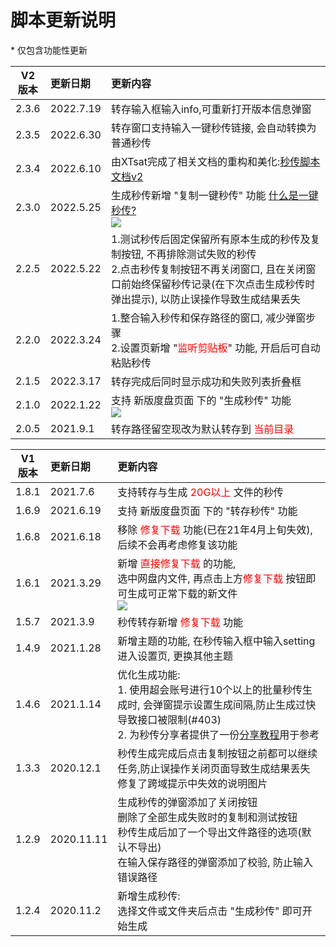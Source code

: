 # 脚本更新说明

\* 仅包含功能性更新

V2<br/>版本|更新日期|更新内容
-|:-|:-
2.3.6 |2022.7.19|转存输入框输入info,可重新打开版本信息弹窗
2.3.5 |2022.6.30|转存窗口支持输入一键秒传链接, 会自动转换为普通秒传
2.3.4 |2022.6.10|由XTsat完成了相关文档的重构和美化:<a href="https://mengzonefire.code.misakanet.cn/rapid-upload-userscript-doc-v2">秒传脚本文档v2</a>
2.3.0 |2022.5.25|生成秒传新增 "复制一键秒传" 功能 <a href="https://mengzonefire.code.misakanet.cn/rapid-upload-userscript-doc/about-bdlink" class="mzf_link" rel="noopener noreferrer" target="_blank">什么是一键秒传?</a><br/><img src="https://pic.rmb.bdstatic.com/bjh/6f2f81431a9b375cd7afc3b6a3c4bf34.png" />
2.2.5 |2022.5.22|1.测试秒传后固定保留所有原本生成的秒传及复制按钮, 不再排除测试失败的秒传<br/>2.点击秒传复制按钮不再关闭窗口, 且在关闭窗口前始终保留秒传记录(在下次点击生成秒传时弹出提示), 以防止误操作导致生成结果丢失
2.2.0 |2022.3.24|1.整合输入秒传和保存路径的窗口, 减少弹窗步骤<br/>2.设置页新增 "<span style="color: red">监听剪贴板</span>" 功能, 开启后可自动粘贴秒传
2.1.5 |2022.3.17|转存完成后同时显示成功和失败列表折叠框
2.1.0 |2022.1.22|支持 新版度盘页面 下的 "生成秒传" 功能<br/><img src="https://pic.rmb.bdstatic.com/bjh/8c05bf7c7ba44cb6f7e0a68c3e17ab54.png">
2.0.5 |2021.9.1|转存路径留空现改为默认转存到 <span style="color: red">当前目录</span>

V1<br/>版本|更新日期|更新内容
-|:-|:-
1.8.1 |2021.7.6|支持转存与生成 <span style="color: red">20G以上</span> 文件的秒传
1.6.9 |2021.6.19|支持 新版度盘页面 下的 "转存秒传" 功能
1.6.8 |2021.6.18|移除 <span style="color: red">修复下载</span> 功能(已在21年4月上旬失效), 后续不会再考虑修复该功能
1.6.1 |2021.3.29|新增 <span style="color: red">直接修复下载</span> 的功能,<br/>选中网盘内文件, 再点击上方<span style="color: red">修复下载</span> 按钮即可生成可正常下载的新文件<br/><img src="https://pic.rmb.bdstatic.com/bjh/5e05f7c1f772451b8efce938280bcaee.png" />
1.5.7 |2021.3.9|秒传转存新增 <span style="color: red">修复下载</span> 功能
1.4.9 |2021.1.28|新增主题的功能, 在秒传输入框中输入setting进入设置页, 更换其他主题
1.4.6 |2021.1.14|优化生成功能:<br/>1. 使用超会账号进行10个以上的批量秒传生成时, 会弹窗提示设置生成间隔,防止生成过快导致接口被限制(#403)<br/>2. 为秒传分享者提供了一份<a href="https://mengzonefire.code.misakanet.cn/rapid-upload-userscript-doc/generate-bdcode/" rel="noopener noreferrer" target="_blank">分享教程</a>用于参考
1.3.3 |2020.12.1|秒传生成完成后点击复制按钮之前都可以继续任务,防止误操作关闭页面导致生成结果丢失<br/>修复了跨域提示中失效的说明图片
1.2.9 |2020.11.11|生成秒传的弹窗添加了关闭按钮<br/>删除了全部生成失败时的复制和测试按钮<br/>秒传生成后加了一个导出文件路径的选项(默认不导出)<br/>在输入保存路径的弹窗添加了校验, 防止输入错误路径
1.2.4 |2020.11.2|新增生成秒传:<br/>选择文件或文件夹后点击 "生成秒传" 即可开始生成
